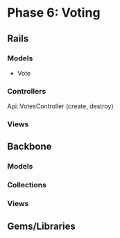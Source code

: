 # Phase 6: Voting

## Rails
### Models
* Vote

### Controllers
Api::VotesController (create, destroy)

### Views

## Backbone
### Models

### Collections

### Views

## Gems/Libraries
